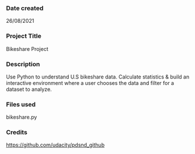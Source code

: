 ### Date created
26/08/2021

### Project Title
Bikeshare Project

### Description
Use Python to understand U.S bikeshare data. Calculate statistics & build an interactive environment where a user chooses the data and filter for a dataset to analyze.

### Files used
bikeshare.py

### Credits
https://github.com/udacity/pdsnd_github

